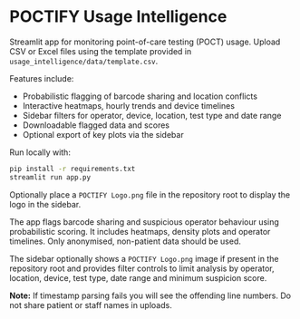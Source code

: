 # POCTIFY Usage Intelligence

Streamlit app for monitoring point-of-care testing (POCT) usage. Upload CSV or Excel files using the template provided in `usage_intelligence/data/template.csv`.

Features include:

- Probabilistic flagging of barcode sharing and location conflicts
- Interactive heatmaps, hourly trends and device timelines
- Sidebar filters for operator, device, location, test type and date range
- Downloadable flagged data and scores
- Optional export of key plots via the sidebar

Run locally with:

```bash
pip install -r requirements.txt
streamlit run app.py
```

Optionally place a `POCTIFY Logo.png` file in the repository root to display the logo in the sidebar.

The app flags barcode sharing and suspicious operator behaviour using probabilistic scoring. It includes heatmaps, density plots and operator timelines. Only anonymised, non-patient data should be used.

The sidebar optionally shows a `POCTIFY Logo.png` image if present in the repository root and provides filter controls to limit analysis by operator, location, device, test type, date range and minimum suspicion score.

**Note:** If timestamp parsing fails you will see the offending line numbers. Do not share patient or staff names in uploads.
